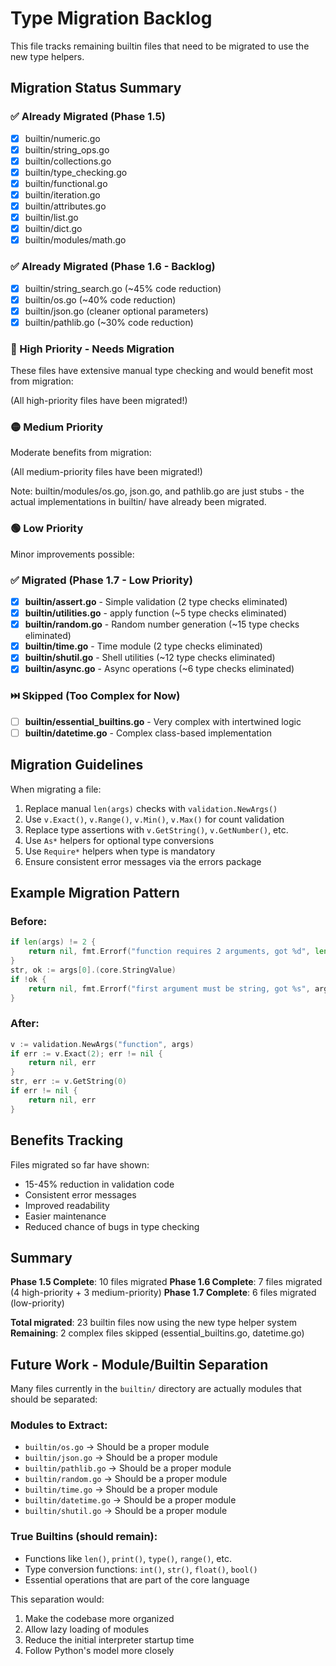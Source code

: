 # Type Migration Backlog

This file tracks remaining builtin files that need to be migrated to use the new type helpers.

## Migration Status Summary

### ✅ Already Migrated (Phase 1.5)
- [x] builtin/numeric.go
- [x] builtin/string_ops.go  
- [x] builtin/collections.go
- [x] builtin/type_checking.go
- [x] builtin/functional.go
- [x] builtin/iteration.go
- [x] builtin/attributes.go
- [x] builtin/list.go
- [x] builtin/dict.go
- [x] builtin/modules/math.go

### ✅ Already Migrated (Phase 1.6 - Backlog)
- [x] builtin/string_search.go (~45% code reduction)
- [x] builtin/os.go (~40% code reduction)
- [x] builtin/json.go (cleaner optional parameters)
- [x] builtin/pathlib.go (~30% code reduction)

### 🔴 High Priority - Needs Migration
These files have extensive manual type checking and would benefit most from migration:

(All high-priority files have been migrated!)

### 🟡 Medium Priority
Moderate benefits from migration:

(All medium-priority files have been migrated!)

Note: builtin/modules/os.go, json.go, and pathlib.go are just stubs - the actual implementations in builtin/ have already been migrated.

### 🟢 Low Priority
Minor improvements possible:

### ✅ Migrated (Phase 1.7 - Low Priority)
- [x] **builtin/assert.go** - Simple validation (2 type checks eliminated)
- [x] **builtin/utilities.go** - apply function (~5 type checks eliminated)
- [x] **builtin/random.go** - Random number generation (~15 type checks eliminated)
- [x] **builtin/time.go** - Time module (2 type checks eliminated)
- [x] **builtin/shutil.go** - Shell utilities (~12 type checks eliminated)
- [x] **builtin/async.go** - Async operations (~6 type checks eliminated)

### ⏭️ Skipped (Too Complex for Now)
- [ ] **builtin/essential_builtins.go** - Very complex with intertwined logic
- [ ] **builtin/datetime.go** - Complex class-based implementation

## Migration Guidelines

When migrating a file:

1. Replace manual `len(args)` checks with `validation.NewArgs()`
2. Use `v.Exact()`, `v.Range()`, `v.Min()`, `v.Max()` for count validation
3. Replace type assertions with `v.GetString()`, `v.GetNumber()`, etc.
4. Use `As*` helpers for optional type conversions
5. Use `Require*` helpers when type is mandatory
6. Ensure consistent error messages via the errors package

## Example Migration Pattern

### Before:
```go
if len(args) != 2 {
    return nil, fmt.Errorf("function requires 2 arguments, got %d", len(args))
}
str, ok := args[0].(core.StringValue)
if !ok {
    return nil, fmt.Errorf("first argument must be string, got %s", args[0].Type())
}
```

### After:
```go
v := validation.NewArgs("function", args)
if err := v.Exact(2); err != nil {
    return nil, err
}
str, err := v.GetString(0)
if err != nil {
    return nil, err
}
```

## Benefits Tracking

Files migrated so far have shown:
- 15-45% reduction in validation code
- Consistent error messages
- Improved readability
- Easier maintenance
- Reduced chance of bugs in type checking

## Summary

**Phase 1.5 Complete**: 10 files migrated
**Phase 1.6 Complete**: 7 files migrated (4 high-priority + 3 medium-priority)
**Phase 1.7 Complete**: 6 files migrated (low-priority)

**Total migrated**: 23 builtin files now using the new type helper system
**Remaining**: 2 complex files skipped (essential_builtins.go, datetime.go)

## Future Work - Module/Builtin Separation

Many files currently in the `builtin/` directory are actually modules that should be separated:

### Modules to Extract:
- `builtin/os.go` → Should be a proper module
- `builtin/json.go` → Should be a proper module  
- `builtin/pathlib.go` → Should be a proper module
- `builtin/random.go` → Should be a proper module
- `builtin/time.go` → Should be a proper module
- `builtin/datetime.go` → Should be a proper module
- `builtin/shutil.go` → Should be a proper module

### True Builtins (should remain):
- Functions like `len()`, `print()`, `type()`, `range()`, etc.
- Type conversion functions: `int()`, `str()`, `float()`, `bool()`
- Essential operations that are part of the core language

This separation would:
1. Make the codebase more organized
2. Allow lazy loading of modules
3. Reduce the initial interpreter startup time
4. Follow Python's model more closely